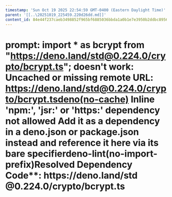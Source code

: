 ```yaml
---
timestamp: 'Sun Oct 19 2025 22:54:59 GMT-0400 (Eastern Daylight Time)'
parent: '[[..\20251019_225459.220d26dd.md]]'
content_id: 84e44f237caeb3498852f965bf6885036bbda1a0b1e7e3950b2ddbc8956563b0
---
```


# prompt: import \* as bcrypt from "https://deno.land/std@0.224.0/crypto/bcrypt.ts"; doesn't work: Uncached or missing remote URL: https://deno.land/std@0.224.0/crypto/bcrypt.tsdeno(no-cache) Inline 'npm:', 'jsr:' or 'https:' dependency not allowed  Add it as a dependency in a deno.json or package.json instead and reference it here via its bare specifierdeno-lint(no-import-prefix)**Resolved Dependency** Code\*\*: https​://deno.land/std​@0.224.0/crypto/bcrypt.ts
